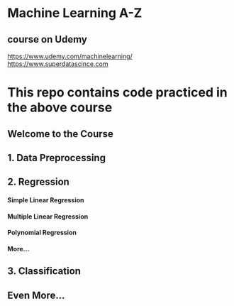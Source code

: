 # Machine Learning A-Z
## course on Udemy
https://www.udemy.com/machinelearning/
https://www.superdatascince.com

# This repo contains code practiced in the above course
## Welcome to the Course
## 1. Data Preprocessing
## 2. Regression
#### Simple Linear Regression
#### Multiple Linear Regression
#### Polynomial Regression
#### More...
## 3. Classification
## Even More...